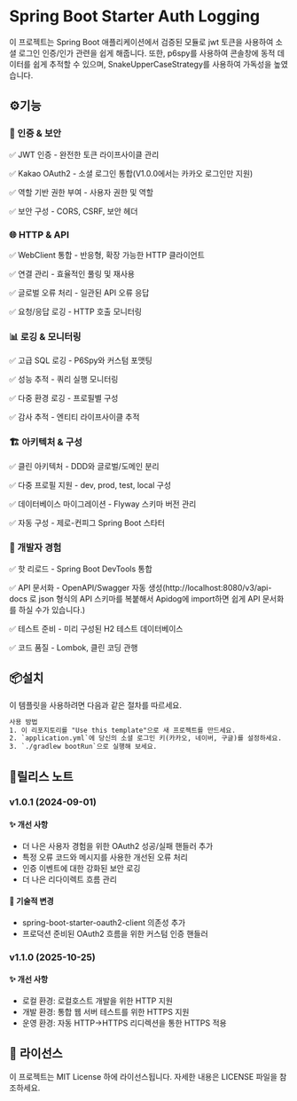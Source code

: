 # Spring Boot Starter Auth Logging
이 프로젝트는 Spring Boot 애플리케이션에서 검증된 모듈로 jwt 토큰을 사용하여 소셜 로그인 인증/인가 관련을 쉽게 해줍니다. 또한, p6spy를 사용하여 콘솔창에 동적 데이터를 쉽게 추적할 수 있으며, SnakeUpperCaseStrategy를 사용하여 가독성을 높였습니다.

## ⚙️기능
### 🔐 인증 & 보안
✅ JWT 인증 - 완전한 토큰 라이프사이클 관리

✅ Kakao OAuth2 - 소셜 로그인 통합(V1.0.0에서는 카카오 로그인만 지원)

✅ 역할 기반 권한 부여 - 사용자 권한 및 역할

✅ 보안 구성 - CORS, CSRF, 보안 헤더

### 🌐 HTTP & API
✅ WebClient 통합 - 반응형, 확장 가능한 HTTP 클라이언트

✅ 연결 관리 - 효율적인 풀링 및 재사용

✅ 글로벌 오류 처리 - 일관된 API 오류 응답

✅ 요청/응답 로깅 - HTTP 호출 모니터링

### 📊 로깅 & 모니터링
✅ 고급 SQL 로깅 - P6Spy와 커스텀 포맷팅

✅ 성능 추적 - 쿼리 실행 모니터링

✅ 다중 환경 로깅 - 프로필별 구성

✅ 감사 추적 - 엔티티 라이프사이클 추적

### 🏗️ 아키텍처 & 구성
✅ 클린 아키텍처 - DDD와 글로벌/도메인 분리

✅ 다중 프로필 지원 - dev, prod, test, local 구성

✅ 데이터베이스 마이그레이션 - Flyway 스키마 버전 관리

✅ 자동 구성 - 제로-컨피그 Spring Boot 스타터

### 🔧 개발자 경험
✅ 핫 리로드 - Spring Boot DevTools 통합

✅ API 문서화 - OpenAPI/Swagger 자동 생성(http://localhost:8080/v3/api-docs 로 json 형식의 API 스키마를 복붙해서 Apidog에 import하면 쉽게 API 문서화를 하실 수가 있습니다.)

✅ 테스트 준비 - 미리 구성된 H2 테스트 데이터베이스

✅ 코드 품질 - Lombok, 클린 코딩 관행

## 📦설치
이 템플릿을 사용하려면 다음과 같은 절차를 따르세요.
```txt
사용 방법
1. 이 리포지토리를 "Use this template"으로 새 프로젝트를 만드세요.
2. `application.yml`에 당신의 소셜 로그인 키(카카오, 네이버, 구글)를 설정하세요.
3. `./gradlew bootRun`으로 실행해 보세요.
```

## 📒릴리스 노트
### v1.0.1 (2024-09-01)
#### ✨ 개선 사항
- 더 나은 사용자 경험을 위한 OAuth2 성공/실패 핸들러 추가
- 특정 오류 코드와 메시지를 사용한 개선된 오류 처리
- 인증 이벤트에 대한 강화된 보안 로깅
- 더 나은 리다이렉트 흐름 관리

#### 🔧 기술적 변경
- spring-boot-starter-oauth2-client 의존성 추가
- 프로덕션 준비된 OAuth2 흐름을 위한 커스텀 인증 핸들러

### v1.1.0 (2025-10-25)
#### ✨ 개선 사항
- 로컬 환경: 로컬호스트 개발을 위한 HTTP 지원
- 개발 환경: 통합 웹 서버 테스트를 위한 HTTPS 지원      
- 운영 환경: 자동 HTTP→HTTPS 리디렉션을 통한 HTTPS 적용

## 📜 라이선스
이 프로젝트는 MIT License 하에 라이선스됩니다. 자세한 내용은 LICENSE 파일을 참조하세요.
